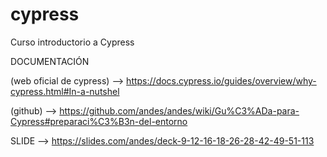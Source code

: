 # cypress
Curso introductorio a Cypress

DOCUMENTACIÓN

(web oficial de cypress) -->
https://docs.cypress.io/guides/overview/why-cypress.html#In-a-nutshel

(github) -->
https://github.com/andes/andes/wiki/Gu%C3%ADa-para-Cypress#preparaci%C3%B3n-del-entorno

SLIDE -->
https://slides.com/andes/deck-9-12-16-18-26-28-42-49-51-113

